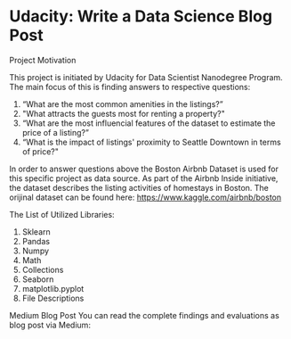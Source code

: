 # Udacity: Write a Data Science Blog Post

Project Motivation

This project is initiated by Udacity for Data Scientist Nanodegree Program. The main focus of this is finding answers to respective questions: 

1. “What are the most common amenities in the listings?” 
2. "What attracts the guests most for renting a property?" 
3. “What are the most influencial features of the dataset to estimate the price of a listing?” 
4. “What is the impact of listings' proximity to Seattle Downtown in terms of price?"

In order to answer questions above the Boston Airbnb Dataset is used for this specific project as data source. 
As part of the Airbnb Inside initiative, the dataset describes the listing activities of homestays in Boston. 
The orijinal dataset can be found here: https://www.kaggle.com/airbnb/boston


The List of Utilized Libraries:

1. Sklearn
2. Pandas
3. Numpy
4. Math
5. Collections
6. Seaborn
7. matplotlib.pyplot
8. File Descriptions

Medium Blog Post
You can read the complete findings and evaluations as blog post via Medium: 


